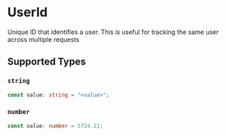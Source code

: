 # UserId

Unique ID that identifies a user. This is useful for tracking the same user across multiple requests


## Supported Types

### `string`

```typescript
const value: string = "<value>";
```

### `number`

```typescript
const value: number = 5724.11;
```

